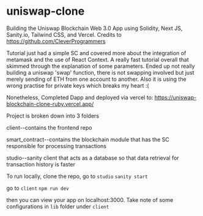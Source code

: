 # uniswap-clone

Building the Uniswap Blockchain Web 3.0 App using Solidity, Next JS, Sanity.io, Tailwind CSS, and Vercel. Credits to https://github.com/CleverProgrammers

Tutorial just had a simple SC and covered more about the integration of metamask and the use of React Context. A really fast tutorial overall that skimmed through the explanation of some parameters. Ended up not really building a uniswap 'swap' function, there is not swapping involved but just merely sending of ETH from one account to another. Also it is using the wrong practise for private keys which breaks my heart :(

Nonetheless, Completed Dapp and deployed via vercel to: https://uniswap-blockchain-clone-ruby.vercel.app/

Project is broken down into 3 folders

client--contains the frontend repo

smart_contract--contains the blockchain module that has the SC responsible for processing transactions

studio--sanity client that acts as a database so that data retrieval for transaction history is faster

To run locally, clone the repo, go to `studio`
```sanity start```

go to `client`
```npm run dev```

then you can view your app on localhost:3000. Take note of some configurations in `lib` folder under `client`
